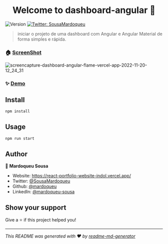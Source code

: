 <h1 align="center">Welcome to dashboard-angular 👋</h1>
<p>
  <img alt="Version" src="https://img.shields.io/badge/version-0.0.0-blue.svg?cacheSeconds=2592000" />
  <a href="https://twitter.com/SousaMardoqueu" target="_blank">
    <img alt="Twitter: SousaMardoqueu" src="https://img.shields.io/twitter/follow/SousaMardoqueu.svg?style=social" />
  </a>
</p>

>  iniciar o projeto de uma dashboard com Angular e Angular Material de forma simples e rápida.

### 🏠 [ScreenShot](https://dashboard-angular-flame.vercel.app/)

![screencapture-dashboard-angular-flame-vercel-app-2022-11-20-12_24_31](https://user-images.githubusercontent.com/11077068/202910629-718b3929-f576-4fb4-a9c8-5495ee6db329.png)

### ✨ [Demo](https://dashboard-angular-flame.vercel.app/)

## Install

```sh
npm install
```

## Usage

```sh
npm run start
```

## Author

👤 **Mardoqueu Sousa**

* Website: https://react-portfolio-website-indol.vercel.app/
* Twitter: [@SousaMardoqueu](https://twitter.com/SousaMardoqueu)
* Github: [@mardoqueu](https://github.com/mardoqueu)
* LinkedIn: [@mardoqueu-sousa](https://linkedin.com/in/mardoqueu-sousa)

## Show your support

Give a ⭐️ if this project helped you!

***
_This README was generated with ❤️ by [readme-md-generator](https://github.com/kefranabg/readme-md-generator)_
